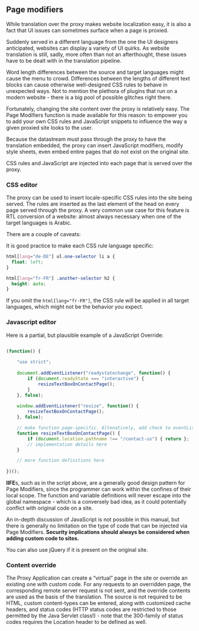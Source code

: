 ## Page modifiers

While translation over the proxy makes website localization easy, it
is also a fact that UI issues can sometimes surface when a page is
proxied.

Suddenly served in a different language from the one the UI designers
anticipated, websites can display a variety of UI quirks. As website
translation is still, sadly, more often than not an afterthought,
these issues have to be dealt with in the translation pipeline.

Word length differences between the source and target languages might
cause the menu to crowd. Differences between the lengths of different
text blocks can cause otherwise well-designed CSS rules to behave in
unexpected ways. Not to mention the plethora of plugins that run on a
modern website - there is a big pool of possible glitches right there.

Fortunately, changing the site content over the proxy is relatively
easy. The Page Modifiers function is made available for this reason:
to empower you to add your own CSS rules and JavaScript snippets to
influence the way a given proxied site looks to the user.

Because the datastream must pass through the proxy to have the
translation embedded, the proxy can insert JavaScript modifiers,
modify style sheets, even embed entire pages that do not exist on the
original site.

CSS rules and JavaScript are injected into each page that is served
over the proxy.

### CSS editor

The proxy can be used to insert locale-specific CSS rules into the
site being served. The rules are inserted as the last element of the
head on every page served through the proxy. A very common use case
for this feature is RTL conversion of a website: almost always
necessary when one of the target languages is Arabic.

There are a couple of caveats:

It is good practice to make each CSS rule language specific:

```css
html[lang="de-DE"] ul.one-selector li a {
  float: left; 
}

html[lang="fr-FR"] .another-selector h2 {
  height: auto;
}
```

If you omit the `html[lang="fr-FR"]`, the CSS rule will be applied in
all target languages, which might not be the behavior you expect.

### Javascript editor

Here is a partial, but plausible example of a JavaScript Override:


```javascript 

(function() { 
    
    "use strict";
    
    document.addEventListener("readystatechange", function() {
        if (document.readyState === "interactive") {
            resizeTextBoxOnContactPage();
        }
    }, false);
    
    window.addEventListener("resize", function() {
        resizeTextBoxOnContactPage();
    }, false);

    // make function page-specific. Altenatively, add check to eventListener above
    function resizeTextBoxOnContactPage() {
        if (document.location.pathname !== "/contact-us") { return };
        // implementation details here
    }

    // more function definitions here
    
})();

```

**IIFE**s, such as in the script above, are a generally good design
pattern for Page Modifiers, since the programmer can work within the
confines of their local scope. The function and variable definitions
will never escape into the global namespace - which is a conversely
bad idea, as it could potentially conflict with original code on a
site.

An in-depth discussion of JavaScript is not possible in this manual,
but there is generally no limitation on the type of code that can be
injected via Page Modifiers. **Security implications should always be
considered when adding custom code to sites.**

You can also use jQuery if it is present on the original site.

### Content override

The Proxy Application can create a “virtual” page in the site or
override an existing one with custom code. For any requests to an
overridden page, the corresponding remote server request is not sent,
and the override contents are used as the basis of the
translation. The source is not required to be HTML, custom
content-types can be entered, along with customized cache headers, and
status codes (HTTP status codes are restricted to those permitted by
the Java Servlet class!) - note that the 300-family of status codes
requires the Location header to be defined as well.
